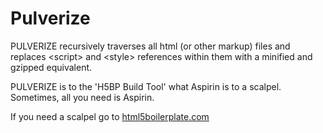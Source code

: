 # Pulverize

PULVERIZE recursively traverses all html (or other markup) files and replaces \<script\> and \<style\> references 
within them with a minified and gzipped equivalent.

PULVERIZE is to the 'H5BP Build Tool' what Aspirin is to a scalpel. Sometimes, all you need is Aspirin.

If you need a scalpel go to [html5boilerplate.com](http://html5boilerplate.com)